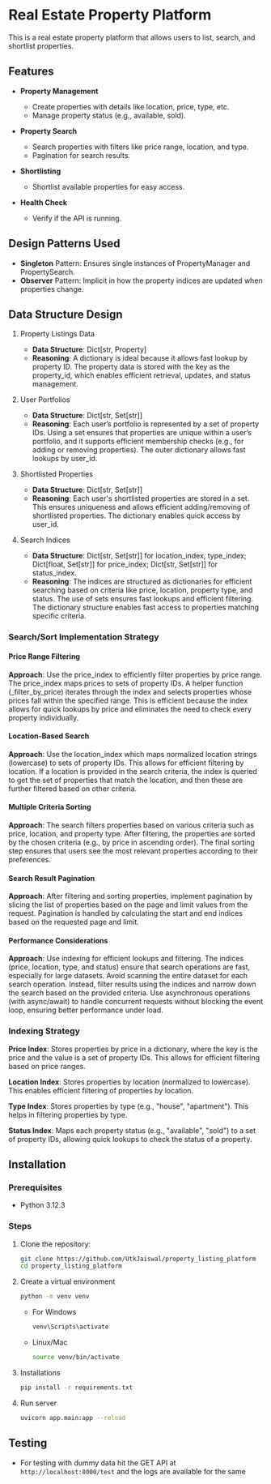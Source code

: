 # Real Estate Property Platform

This is a real estate property platform that allows users to list, search, and shortlist properties.

## Features

- **Property Management**
  - Create properties with details like location, price, type, etc.
  - Manage property status (e.g., available, sold).

- **Property Search**
  - Search properties with filters like price range, location, and type.
  - Pagination for search results.

- **Shortlisting**
  - Shortlist available properties for easy access.

- **Health Check**
  - Verify if the API is running.


## Design Patterns Used
- **Singleton** Pattern: Ensures single instances of PropertyManager and PropertySearch.
- **Observer** Pattern: Implicit in how the property indices are updated when properties change.

## Data Structure Design

1. Property Listings Data

    - **Data Structure**: Dict[str, Property]
    - **Reasoning**: A dictionary is ideal because it allows fast lookup by property ID. The property data is stored with the key as the property_id, which enables efficient retrieval, updates, and status management.

2. User Portfolios

    - **Data Structure**: Dict[str, Set[str]]
    - **Reasoning**: Each user’s portfolio is represented by a set of property IDs. Using a set ensures that properties are unique within a user’s portfolio, and it supports efficient membership checks (e.g., for adding or removing properties). The outer dictionary allows fast lookups by user_id.

3. Shortlisted Properties

    - **Data Structure**: Dict[str, Set[str]]
    - **Reasoning**: Each user's shortlisted properties are stored in a set. This ensures uniqueness and allows efficient adding/removing of shortlisted properties. The dictionary enables quick access by user_id.

4. Search Indices

    - **Data Structure**: Dict[str, Set[str]] for location_index, type_index; Dict[float, Set[str]] for price_index; Dict[str, Set[str]] for status_index.
    - **Reasoning**: The indices are structured as dictionaries for efficient searching based on criteria like price, location, property type, and status. The use of sets ensures fast lookups and efficient filtering. The dictionary structure enables fast access to properties matching specific criteria.



### Search/Sort Implementation Strategy

#### Price Range Filtering

**Approach**:
Use the price_index to efficiently filter properties by price range. The price_index maps prices to sets of property IDs.
A helper function (_filter_by_price) iterates through the index and selects properties whose prices fall within the specified range.
This is efficient because the index allows for quick lookups by price and eliminates the need to check every property individually.


#### Location-Based Search

**Approach**:
Use the location_index which maps normalized location strings (lowercase) to sets of property IDs. This allows for efficient filtering by location.
If a location is provided in the search criteria, the index is queried to get the set of properties that match the location, and then these are further filtered based on other criteria.


#### Multiple Criteria Sorting

**Approach**:
The search filters properties based on various criteria such as price, location, and property type. After filtering, the properties are sorted by the chosen criteria (e.g., by price in ascending order).
The final sorting step ensures that users see the most relevant properties according to their preferences.


####  Search Result Pagination
**Approach**:
After filtering and sorting properties, implement pagination by slicing the list of properties based on the page and limit values from the request.
Pagination is handled by calculating the start and end indices based on the requested page and limit.


#### Performance Considerations
**Approach**:
Use indexing for efficient lookups and filtering. The indices (price, location, type, and status) ensure that search operations are fast, especially for large datasets.
Avoid scanning the entire dataset for each search operation. Instead, filter results using the indices and narrow down the search based on the provided criteria.
Use asynchronous operations (with async/await) to handle concurrent requests without blocking the event loop, ensuring better performance under load.


###  Indexing Strategy

**Price Index**:
Stores properties by price in a dictionary, where the key is the price and the value is a set of property IDs. This allows for efficient filtering based on price ranges.

**Location Index**:
Stores properties by location (normalized to lowercase). This enables efficient filtering of properties by location.

**Type Index**:
Stores properties by type (e.g., "house", "apartment"). This helps in filtering properties by type.

**Status Index**:
Maps each property status (e.g., "available", "sold") to a set of property IDs, allowing quick lookups to check the status of a property.


## Installation

### Prerequisites

- Python 3.12.3


### Steps

1. Clone the repository:
   ```bash
   git clone https://github.com/UtkJaiswal/property_listing_platform
   cd property_listing_platform
   ```

2. Create a virtual environment

    ```bash
    python -m venv venv
    ```

    - For Windows

        ```bash
        venv\Scripts\activate
        ```

    - Linux/Mac

        ```bash
        source venv/bin/activate
        ```

3. Installations

    ```bash
    pip install -r requirements.txt
    ```

4. Run server

    ```bash
    uvicorn app.main:app --reload
    ```

## Testing

- For testing with dummy data hit the GET API at `http://localhost:8000/test` and the logs are available for the same
